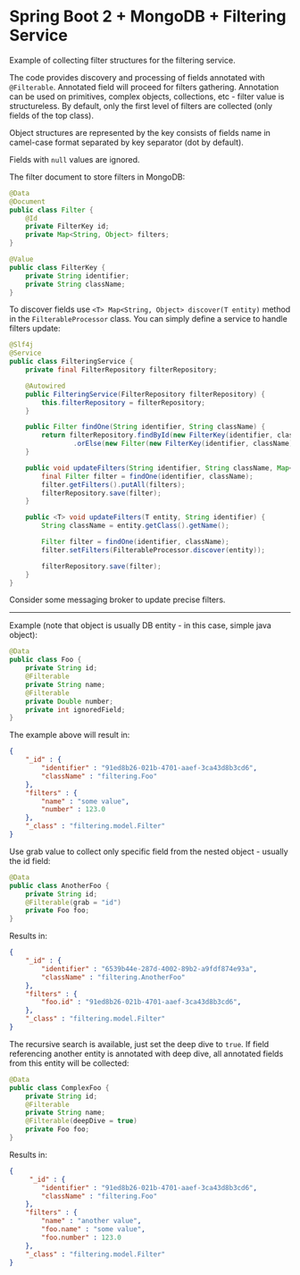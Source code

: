 # Spring Boot 2 + MongoDB + Filtering Service

Example of collecting filter structures for the filtering service.

The code provides discovery and processing of fields annotated with `@Filterable`. Annotated field will proceed for filters gathering. Annotation can be used on primitives, complex objects, collections, etc - filter value is structureless. By default, only the first level of filters are collected (only fields of the top class).

Object structures are represented by the key consists of fields name in camel-case format separated by key separator (dot by default).

Fields with `null` values are ignored.

The filter document to store filters in MongoDB:

```java
@Data
@Document
public class Filter {
    @Id
    private FilterKey id;
    private Map<String, Object> filters;
}

@Value
public class FilterKey {
    private String identifier;
    private String className;
}
```

To discover fields use `<T> Map<String, Object> discover(T entity)` method in the `FilterableProcessor` class. You can simply define a service to handle filters update:

```java
@Slf4j
@Service
public class FilteringService {
    private final FilterRepository filterRepository;

    @Autowired
    public FilteringService(FilterRepository filterRepository) {
        this.filterRepository = filterRepository;
    }

    public Filter findOne(String identifier, String className) {
        return filterRepository.findById(new FilterKey(identifier, className))
                .orElse(new Filter(new FilterKey(identifier, className), new HashMap<>()));
    }

    public void updateFilters(String identifier, String className, Map<String, Object> filters) {
        final Filter filter = findOne(identifier, className);
        filter.getFilters().putAll(filters);
        filterRepository.save(filter);
    }

    public <T> void updateFilters(T entity, String identifier) {
        String className = entity.getClass().getName();

        Filter filter = findOne(identifier, className);
        filter.setFilters(FilterableProcessor.discover(entity));

        filterRepository.save(filter);
    }
}
```
Consider some messaging broker to update precise filters.

---

Example (note that object is usually DB entity - in this case, simple java object):
```java
@Data
public class Foo {
    private String id;
    @Filterable
    private String name;
    @Filterable
    private Double number;
    private int ignoredField;
}
```

The example above will result in:
```json
{
    "_id" : {
        "identifier" : "91ed8b26-021b-4701-aaef-3ca43d8b3cd6",
        "className" : "filtering.Foo"
    },
    "filters" : {
        "name" : "some value",
        "number" : 123.0
    },
    "_class" : "filtering.model.Filter"
}
```

Use grab value to collect only specific field from the nested object - usually the id field:
```java
@Data
public class AnotherFoo {
    private String id;
    @Filterable(grab = "id")
    private Foo foo;
}
```

Results in:
```json
{
    "_id" : {
        "identifier" : "6539b44e-287d-4002-89b2-a9fdf874e93a",
        "className" : "filtering.AnotherFoo"
    },
    "filters" : {
        "foo.id" : "91ed8b26-021b-4701-aaef-3ca43d8b3cd6",
    },
    "_class" : "filtering.model.Filter"
}
```

The recursive search is available, just set the deep dive to `true`. If field referencing another entity is annotated with deep dive, all annotated fields from this entity will be collected:

```java
@Data
public class ComplexFoo {
    private String id;
    @Filterable
    private String name;
    @Filterable(deepDive = true)
    private Foo foo;
}
```

Results in:
```json
{
     "_id" : {
        "identifier" : "91ed8b26-021b-4701-aaef-3ca43d8b3cd6",
        "className" : "filtering.Foo"
    },
    "filters" : {
        "name" : "another value",
        "foo.name" : "some value",
        "foo.number" : 123.0
    },
    "_class" : "filtering.model.Filter"
}
```
